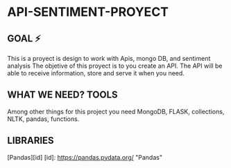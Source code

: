 # API-SENTIMENT-PROYECT

## GOAL ⚡️

This is a proyect is design to work with Apis, mongo DB, and sentiment analysis
The objetive of this proyect is to you create an API. The API will be able to receive information, store and serve it when you need.

## WHAT WE NEED? TOOLS

Among other things for this project you need MongoDB, FLASK, collections, NLTK, pandas, functions.

## LIBRARIES

[Pandas][id]
[id]: https://pandas.pydata.org/  "Pandas"

